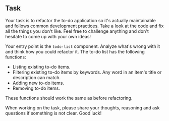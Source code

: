 ## Task
Your task is to refactor the to-do application so it's actually maintainable and follows common development
practices. Take a look at the code and fix all the things you don't like. Feel free to challenge anything and don't
hesitate to come up with your own ideas!

Your entry point is the `todo-list` component. Analyze what's wrong with it and think how you could refactor it.
The to-do list has the following functions:

* Listing existing to-do items.
* Filtering existing to-do items by keywords. Any word in an item's title or description can match.
* Adding new to-do items.
* Removing to-do items.

These functions should work the same as before refactoring.

When working on the task, please share your thoughts, reasoning and ask questions if something is not clear. Good luck!